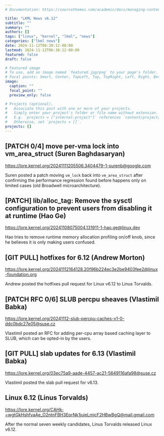 ```yaml
---
# Documentation: https://sourcethemes.com/academic/docs/managing-content/

title: "LKML News v6.12"
subtitle: ""
summary: ""
authors: []
tags: ["linux", "kernel", "lkml", "news"]
categories: ["lkml news"]
date: 2024-11-12T06:38:12-08:00
lastmod: 2024-11-12T06:38:12-08:00
featured: false
draft: false

# Featured image
# To use, add an image named `featured.jpg/png` to your page's folder.
# Focal points: Smart, Center, TopLeft, Top, TopRight, Left, Right, BottomLeft, Bottom, BottomRight.
image:
  caption: ""
  focal_point: ""
  preview_only: false

# Projects (optional).
#   Associate this post with one or more of your projects.
#   Simply enter your project's folder or file name without extension.
#   E.g. `projects = ["internal-project"]` references `content/project/deep-learning/index.md`.
#   Otherwise, set `projects = []`.
projects: []
---
```


[PATCH 0/4] move per-vma lock into vm_area_struct (Suren Baghdasaryan)
----------------------------------------------------------------------

https://lore.kernel.org/20241111205506.3404479-1-surenb@google.com

Suren posted a patch moving `vm_lock` back into `vm_area_struct` after
confirming the performance regression found before happens only on limited
cases (old Broadwell microarchitecture).


[PATCH] lib/alloc_tag: Remove the sysctl configuration to prevent users from disabling it at runtime (Hao Ge)
-------------------------------------------------------------------------------------------------------------

https://lore.kernel.org/20241108075004.131911-1-hao.ge@linux.dev

Hao tries to remove runtime memory allocation profiling on/off knob, since he
believes it is only making users confused.


[GIT PULL] hotfixes for 6.12 (Andrew Morton)
--------------------------------------------

https://lore.kernel.org/20241112164128.20f96b224ec3e2be9403fee2@linux-foundation.org

Andrew posted the hotfixes pull request for Linux v6.12 to Linus Torvalds.


[PATCH RFC 0/6] SLUB percpu sheaves (Vlastimil Babka)
-----------------------------------------------------

https://lore.kernel.org/20241112-slub-percpu-caches-v1-0-ddc0bdc27e05@suse.cz

Vlastimil posted an RFC for adding per-cpu array based caching layer to SLUB,
which can be opted-in by the users.


[GIT PULL] slab updates for 6.13 (Vlastimil Babka)
--------------------------------------------------

https://lore.kernel.org/03ec75a9-aade-4457-ac21-5649116afa98@suse.cz

Vlastimil posted the slab pull request for v6.13.


Linux 6.12 (Linus Torvalds)
---------------------------

https://lore.kernel.org/CAHk-=wgtGkHshfvaAe_O2ntnFBH3EprNk1juieLmjcF2HBwBgQ@mail.gmail.com

After the normal seven weekly candidates, Linus Torvalds released Linux v6.12.
